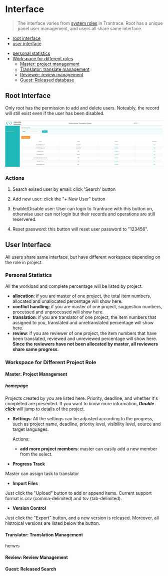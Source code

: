 # Interface

> The interface varies from [system roles](roles.md#system-roles) in Trantrace. Root has a unique panel user management, and users all share same interface.

+ [root interface](#root)
+ [user interface](#user) 
 - [personal statistics](#stat)
 - [Workspace for different roles](#workspace)
   - [Master: project management](#master)
   - [Translator: translate management](#translator)
   - [Reviewer: review management](#reviewer)
   - [Guest: Released database](#guest)

## Root Interface

<span id='root'></span>

Only root has the permission to add and delete users. Noteably, the record will still exist even if the user has been disabled.

![](/assets/interface.root.png)

### Actions

1. Search exised user by email: click 'Search' button 

2. Add new user: click the "+ New User" button

3. Enable/Disable user: User can login to Trantrace with this button on, otherwise user can not login but their records and operations are still reservered.
 
4. Reset password: this button will reset user password to "123456".


## User Interface

<span id='user'></span>

All users share same interface, but have different workspace depending on the role in project.
 
### Personal Statistics

<span id='stat'></span>

All the workload and complete percentage will be listed by project:
- **allocation**: if you are master of one project, the total item numbers, allocated and unallocated percentage will show here.
- **conflict handling**: if you are master of one project, suggestion numbers, processed and unprocessed will show here.
- **translation**: if you are translator of one project, the item numbers that assigned to you, translated and unretranslated percentage will show here.
- **review**: if you are reviewer of one project, the item numbers that have been translated, reviewed and unreviewed percentage will show here. **Since the reviewers have not been allocated by master, all reviewers share same progress**.

### Workspace for Different Project Role

<span id='workspace'></span>

#### Master: Project Management

<span id='master'></span>

##### homepage

Projects created by you are listed here. Priority, deadline, and whether it's completed are presented. If you want to know more information, _**Double click**_ will jump to details of the project.



- **Settings**: All the settings can be adjusted according to the progress, such as project name, deadline, priority level, visibility level, source and target languages. 

   Actions:

  - **add more project members**: master can easily add a new member from the select. 
  
    

- **Progress Track**

Master can assign task to translator 

- **Import Files**

Just click the "Upload" button to add or append items. Current support format is csv (comma-delimited) and tsv (tab-delimited).

- **Version Control**

Just click the "Export" button, and a new version is released. Moreover, all histroical versions are listed below the button.

#### Translator: Translation Management

<span id='translator'></span>


herwrs 


#### Review: Review Management

<span id='reviewer'></span>


#### Guest: Released Search
<span id='guest'></span>




